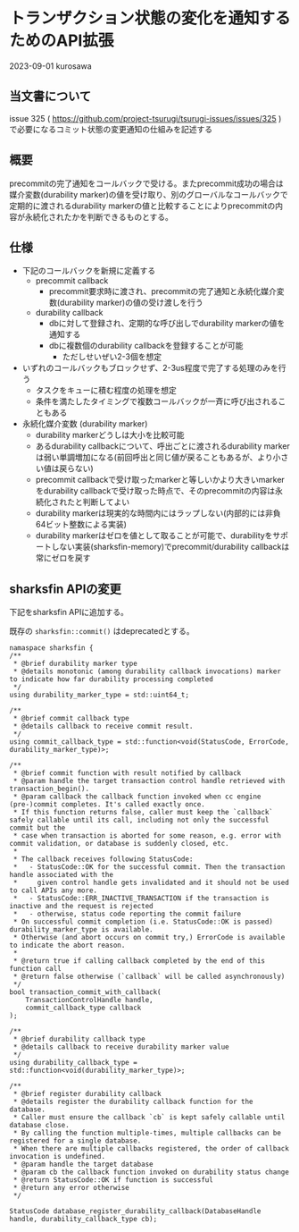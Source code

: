# トランザクション状態の変化を通知するためのAPI拡張

2023-09-01 kurosawa

## 当文書について

issue 325 ( https://github.com/project-tsurugi/tsurugi-issues/issues/325 ) で必要になるコミット状態の変更通知の仕組みを記述する

## 概要

precommitの完了通知をコールバックで受ける。またprecommit成功の場合は媒介変数(durability marker)の値を受け取り、別のグローバルなコールバックで定期的に渡されるdurability markerの値と比較することによりprecommitの内容が永続化されたかを判断できるものとする。

## 仕様

- 下記のコールバックを新規に定義する
    - precommit callback 
      - precommit要求時に渡され、precommitの完了通知と永続化媒介変数(durability marker)の値の受け渡しを行う
    - durability callback 
      - dbに対して登録され、定期的な呼び出しでdurability markerの値を通知する
      - dbに複数個のdurability callbackを登録することが可能
        - ただしせいぜい2-3個を想定
- いずれのコールバックもブロックせず、2-3us程度で完了する処理のみを行う
  - タスクをキューに積む程度の処理を想定
  - 条件を満たしたタイミングで複数コールバックが一斉に呼び出されることもある
- 永続化媒介変数 (durability marker)
  - durability markerどうしは大小を比較可能
  - あるdurability callbackについて、呼出ごとに渡されるdurability markerは弱い単調増加になる(前回呼出と同じ値が戻ることもあるが、より小さい値は戻らない)
  - precommit callbackで受け取ったmarkerと等しいかより大きいmarkerをdurability callbackで受け取った時点で、そのprecommitの内容は永続化されたと判断してよい
  - durability markerは現実的な時間内にはラップしない(内部的には非負64ビット整数による実装)
  - durability markerはゼロを値として取ることが可能で、durabilityをサポートしない実装(sharksfin-memory)でprecommit/durability callbackは常にゼロを戻す

## sharksfin APIの変更

下記をsharksfin APIに追加する。

既存の `sharksfin::commit()` はdeprecatedとする。

```
namaspace sharksfin {
/**
 * @brief durability marker type
 * @details monotonic (among durability callback invocations) marker to indicate how far durability processing completed
 */
using durability_marker_type = std::uint64_t;

/**
 * @brief commit callback type
 * @details callback to receive commit result.
 */
using commit_callback_type = std::function<void(StatusCode, ErrorCode, durability_marker_type)>;

/**
 * @brief commit function with result notified by callback
 * @param handle the target transaction control handle retrieved with transaction_begin().
 * @param callback the callback function invoked when cc engine (pre-)commit completes. It's called exactly once.
 * If this function returns false, caller must keep the `callback` safely callable until its call, including not only the successful commit but the 
 * case when transaction is aborted for some reason, e.g. error with commit validation, or database is suddenly closed, etc.
 *
 * The callback receives following StatusCode:
 *   - StatusCode::OK for the successful commit. Then the transaction handle associated with the
 *     given control handle gets invalidated and it should not be used to call APIs any more.
 *   - StatusCode::ERR_INACTIVE_TRANSACTION if the transaction is inactive and the request is rejected
 *   - otherwise, status code reporting the commit failure
 * On successful commit completion (i.e. StatusCode::OK is passed) durability_marker_type is available.
 * Otherwise (and abort occurs on commit try,) ErrorCode is available to indicate the abort reason.
 *
 * @return true if calling callback completed by the end of this function call
 * @return false otherwise (`callback` will be called asynchronously)
 */
bool transaction_commit_with_callback(
    TransactionControlHandle handle,
    commit_callback_type callback
);

/**
 * @brief durability callback type
 * @details callback to receive durability marker value
 */
using durability_callback_type = std::function<void(durability_marker_type)>;

/**
 * @brief register durability callback
 * @details register the durability callback function for the database.
 * Caller must ensure the callback `cb` is kept safely callable until database close.
 * By calling the function multiple-times, multiple callbacks can be registered for a single database.
 * When there are multiple callbacks registered, the order of callback invocation is undefined.
 * @param handle the target database
 * @param cb the callback function invoked on durability status change
 * @return StatusCode::OK if function is successful
 * @return any error otherwise
 */

StatusCode database_register_durability_callback(DatabaseHandle handle, durability_callback_type cb);
```
